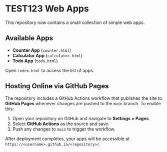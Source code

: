 # TEST123 Web Apps

This repository now contains a small collection of simple web apps.

## Available Apps
- **Counter App** (`counter.html`)
- **Calculator App** (`calculator.html`)
- **Todo App** (`todo.html`)

Open `index.html` to access the list of apps.

## Hosting Online via GitHub Pages

The repository includes a GitHub Actions workflow that publishes the site to **GitHub Pages** whenever changes are pushed to the `main` branch. To enable this:

1. Open your repository on GitHub and navigate to **Settings \> Pages**.
2. Select **GitHub Actions** as the source and save.
3. Push any changes to `main` to trigger the workflow.

After deployment completes, your apps will be accessible at `https://<username>.github.io/<repository>/`.
